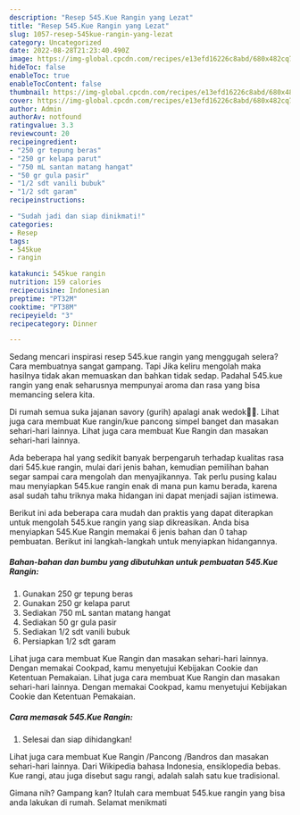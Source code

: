 ```yaml
---
description: "Resep 545.Kue Rangin yang Lezat"
title: "Resep 545.Kue Rangin yang Lezat"
slug: 1057-resep-545kue-rangin-yang-lezat
category: Uncategorized
date: 2022-08-28T21:23:40.490Z
image: https://img-global.cpcdn.com/recipes/e13efd16226c8abd/680x482cq70/545kue-rangin-foto-resep-utama.jpg
hideToc: false
enableToc: true
enableTocContent: false
thumbnail: https://img-global.cpcdn.com/recipes/e13efd16226c8abd/680x482cq70/545kue-rangin-foto-resep-utama.jpg
cover: https://img-global.cpcdn.com/recipes/e13efd16226c8abd/680x482cq70/545kue-rangin-foto-resep-utama.jpg
author: Admin
authorAv: notfound
ratingvalue: 3.3
reviewcount: 20
recipeingredient:
- "250 gr tepung beras"
- "250 gr kelapa parut"
- "750 mL santan matang hangat"
- "50 gr gula pasir"
- "1/2 sdt vanili bubuk"
- "1/2 sdt garam"
recipeinstructions:

- "Sudah jadi dan siap dinikmati!"
categories:
- Resep
tags:
- 545kue
- rangin

katakunci: 545kue rangin 
nutrition: 159 calories
recipecuisine: Indonesian
preptime: "PT32M"
cooktime: "PT38M"
recipeyield: "3"
recipecategory: Dinner

---
```



Sedang mencari inspirasi resep 545.kue rangin yang menggugah selera? Cara membuatnya sangat gampang. Tapi Jika keliru mengolah maka hasilnya tidak akan memuaskan dan bahkan tidak sedap. Padahal 545.kue rangin yang enak seharusnya mempunyai aroma dan rasa yang bisa memancing selera kita.


Di rumah semua suka jajanan savory (gurih) apalagi anak wedok🤩🤩. Lihat juga cara membuat Kue rangin/kue pancong simpel banget dan masakan sehari-hari lainnya. Lihat juga cara membuat Kue Rangin dan masakan sehari-hari lainnya.

Ada beberapa hal yang sedikit banyak berpengaruh terhadap kualitas rasa dari 545.kue rangin, mulai dari jenis bahan, kemudian pemilihan bahan segar sampai cara mengolah dan menyajikannya. Tak perlu pusing kalau mau menyiapkan 545.kue rangin enak di mana pun kamu berada, karena asal sudah tahu triknya maka hidangan ini dapat menjadi sajian istimewa.


Berikut ini ada beberapa cara mudah dan praktis yang dapat diterapkan untuk mengolah 545.kue rangin yang siap dikreasikan. Anda bisa menyiapkan 545.Kue Rangin memakai 6 jenis bahan dan 0 tahap pembuatan. Berikut ini langkah-langkah untuk menyiapkan hidangannya.

<!--inarticleads1-->

##### Bahan-bahan dan bumbu yang dibutuhkan untuk pembuatan 545.Kue Rangin:

1. Gunakan 250 gr tepung beras
1. Gunakan 250 gr kelapa parut
1. Sediakan 750 mL santan matang hangat
1. Sediakan 50 gr gula pasir
1. Sediakan 1/2 sdt vanili bubuk
1. Persiapkan 1/2 sdt garam


Lihat juga cara membuat Kue Rangin dan masakan sehari-hari lainnya. Dengan memakai Cookpad, kamu menyetujui Kebijakan Cookie dan Ketentuan Pemakaian. Lihat juga cara membuat Kue Rangin dan masakan sehari-hari lainnya. Dengan memakai Cookpad, kamu menyetujui Kebijakan Cookie dan Ketentuan Pemakaian. 

<!--inarticleads2-->

##### Cara memasak 545.Kue Rangin:


1. Selesai dan siap dihidangkan!

Lihat juga cara membuat Kue Rangin /Pancong /Bandros dan masakan sehari-hari lainnya. Dari Wikipedia bahasa Indonesia, ensiklopedia bebas. Kue rangi, atau juga disebut sagu rangi, adalah salah satu kue tradisional. 

Gimana nih? Gampang kan? Itulah cara membuat 545.kue rangin yang bisa anda lakukan di rumah. Selamat menikmati
